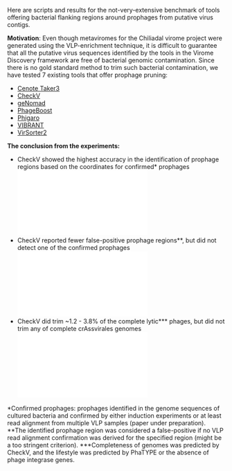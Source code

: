Here are scripts and results for the not-very-extensive benchmark of tools offering bacterial flanking regions around prophages from putative virus contigs.

**Motivation**: Even though metaviromes for the Chiliadal virome project were generated using the VLP-enrichment technique, it is difficult to guarantee that all the putative virus sequences identified by the tools in the Virome Discovery framework are free of bacterial genomic contamination. Since there is no gold standard method to trim such bacterial contamination, we have tested 7 existing tools that offer prophage pruning:

- [Cenote Taker3](https://github.com/mtisza1/Cenote-Taker3/releases/tag/v3.2.1)
- [CheckV](https://doi.org/10.1038/s41587-020-00774-7)
- [geNomad](https://doi.org/10.1038/s41587-023-01953-y)
- [PhageBoost](https://doi.org/10.1093/nargab/lqaa109)
- [Phigaro](https://doi.org/10.1093/bioinformatics/btaa250)
- [VIBRANT](https://doi.org/10.1186/s40168-020-00867-0)
- [VirSorter2](https://doi.org/10.1186/s40168-020-00990-y)

**The conclusion from the experiments:**

- CheckV showed the highest accuracy in the identification of prophage regions based on the coordinates for confirmed* prophages
![](Dif_positive_control_coordiantes_log10.pdf)
- CheckV reported fewer false-positive prophage regions**, but did not detect one of the confirmed prophages
![](Compare_N_detected_CP_vs_FP.pdf)
- CheckV did trim ~1.2 - 3.8% of the complete lytic*** phages, but did not trim any of complete crAssvirales genomes
![](Compare_N_trimmed_complete_lytic_CheckV.pdf)

*Confirmed prophages: prophages identified in the genome sequences of cultured bacteria and confirmed by either induction experiments or at least read alignment from multiple VLP samples (paper under preparation). 
**The identified prophage region was considered a false-positive if no VLP read alignment confirmation was derived for the specified region (might be a too stringent criterion).
***Completeness of genomes was predicted by CheckV, and the lifestyle was predicted by PhaTYPE or the absence of phage integrase genes.
